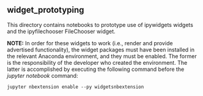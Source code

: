## widget_prototyping

This directory contains notebooks to prototype use of ipywidgets widgets and the ipyfilechooser FileChooser widget.

__NOTE:__ In order for these widgets to work (i.e., render and provide advertised functionality), the widget packages must
have been installed in the relevant Anaconda environment, and they must be enabled.
The former is the responsibility of the developer who created the environment.
The latter is accomplished by executing the following
command before the _jupyter notebook_ command:
```
jupyter nbextension enable --py widgetsnbextension
```
